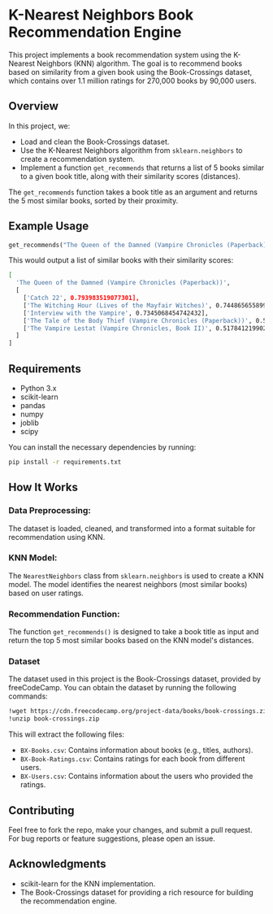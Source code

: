 # K-Nearest Neighbors Book Recommendation Engine

This project implements a book recommendation system using the K-Nearest Neighbors (KNN) algorithm. The goal is to recommend books based on similarity from a given book using the Book-Crossings dataset, which contains over 1.1 million ratings for 270,000 books by 90,000 users.

## Overview

In this project, we:

- Load and clean the Book-Crossings dataset.
- Use the K-Nearest Neighbors algorithm from `sklearn.neighbors` to create a recommendation system.
- Implement a function `get_recommends` that returns a list of 5 books similar to a given book title, along with their similarity scores (distances).

The `get_recommends` function takes a book title as an argument and returns the 5 most similar books, sorted by their proximity.

## Example Usage

```python
get_recommends("The Queen of the Damned (Vampire Chronicles (Paperback))")
```

This would output a list of similar books with their similarity scores:
```bash
[
  'The Queen of the Damned (Vampire Chronicles (Paperback))',
  [
    ['Catch 22', 0.793983519077301],
    ['The Witching Hour (Lives of the Mayfair Witches)', 0.7448656558990479],
    ['Interview with the Vampire', 0.7345068454742432],
    ['The Tale of the Body Thief (Vampire Chronicles (Paperback))', 0.5376338362693787],
    ['The Vampire Lestat (Vampire Chronicles, Book II)', 0.5178412199020386]
  ]
]
```

## Requirements

- Python 3.x
- scikit-learn
- pandas
- numpy
- joblib
- scipy

You can install the necessary dependencies by running:
```bash
pip install -r requirements.txt
```

## How It Works

### Data Preprocessing:
The dataset is loaded, cleaned, and transformed into a format suitable for recommendation using KNN.

### KNN Model:
The `NearestNeighbors` class from `sklearn.neighbors` is used to create a KNN model. The model identifies the nearest neighbors (most similar books) based on user ratings.

### Recommendation Function:
The function `get_recommends()` is designed to take a book title as input and return the top 5 most similar books based on the KNN model's distances.

### Dataset

The dataset used in this project is the Book-Crossings dataset, provided by freeCodeCamp. You can obtain the dataset by running the following commands:

```bash
!wget https://cdn.freecodecamp.org/project-data/books/book-crossings.zip
!unzip book-crossings.zip
```
This will extract the following files:

- `BX-Books.csv`: Contains information about books (e.g., titles, authors).
- `BX-Book-Ratings.csv`: Contains ratings for each book from different users.
- `BX-Users.csv`: Contains information about the users who provided the ratings.


## Contributing

Feel free to fork the repo, make your changes, and submit a pull request. For bug reports or feature suggestions, please open an issue.


## Acknowledgments

- scikit-learn for the KNN implementation.
- The Book-Crossings dataset for providing a rich resource for building the recommendation engine.



